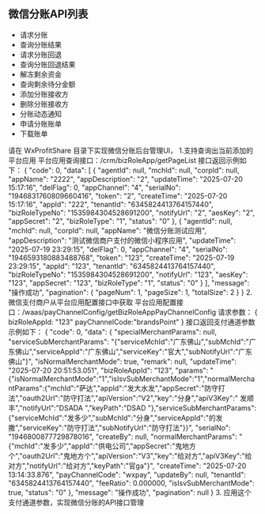 ## 微信分账API列表
- 请求分账
- 查询分账结果
- 请求分账回退
- 查询分账回退结果
- 解冻剩余资金
- 查询剩余待分金额
- 添加分账接收方
- 删除分账接收方
- 分账动态通知
- 申请分账账单
- 下载账单

请在 WxProfitShare 目录下实现微信分账后台管理UI，
1.支持查询出当前添加的平台应用
平台应用查询接口：/crm/bizRoleApp/getPageList
接口返回示例如下：
{
    "code": 0,
    "data": [
        {
            "agentId": null,
            "mchId": null,
            "corpId": null,
            "appName": "2222",
            "appDescription": "2",
            "updateTime": "2025-07-20 15:17:16",
            "delFlag": 0,
            "appChannel": "4",
            "serialNo": "1946831760809660416",
            "token": "2",
            "createTime": "2025-07-20 15:17:16",
            "appId": "222",
            "tenantId": "6345824413764157440",
            "bizRoleTypeNo": "1535984304528691200",
            "notifyUrl": "2",
            "aesKey": "2",
            "appSecret": "2",
            "bizRoleType": "1",
            "status": "0"
        },
        {
            "agentId": null,
            "mchId": null,
            "corpId": null,
            "appName": "微信分账测试应用",
            "appDescription": "测试微信商户支付的微信小程序应用",
            "updateTime": "2025-07-19 23:29:15",
            "delFlag": 0,
            "appChannel": "4",
            "serialNo": "1946593180883488768",
            "token": "123",
            "createTime": "2025-07-19 23:29:15",
            "appId": "123",
            "tenantId": "6345824413764157440",
            "bizRoleTypeNo": "1535984304528691200",
            "notifyUrl": "123",
            "aesKey": "123",
            "appSecret": "123",
            "bizRoleType": "1",
            "status": "0"
        }
    ],
    "message": "操作成功",
    "pagination": {
        "pageNum": 1,
        "pageSize": 1,
        "totalSize": 2
    }
}
2.微信支付商户从平台应用配置接口中获取
平台应用配置接口：/waas/payChannelConfig/getBizRoleAppPayChannelConfig
请求参数：
{
bizRoleAppId: "123"
payChannelCode:"brandsPoint"
}
接口返回支付通道参数示例如下：
{
    "code": 0,
    "data": {
        "specialMerchantParams": null,
        "serviceSubMerchantParams": "{\"serviceMchId\":\"广东佛山\",\"subMchId\":\"广东佛山\",\"serviceAppId\":\"广东佛山\",\"serviceKey\":\"官大\",\"subNotifyUrl\":\"广东佛山\"}",
        "isNormalMerchantMode": true,
        "remark": null,
        "updateTime": "2025-07-20 20:51:53.051",
        "bizRoleAppId": "123",
        "params": "{\"isNormalMerchantMode\":\"1\",\"isIsvSubMerchantMode\":\"1\",\"normalMerchantParams\":{\"mchId\":\"萨达\",\"appId\":\"发大水发\",\"appSecret\":\"防守打法\",\"oauth2Url\":\"防守打法\",\"apiVersion\":\"V2\",\"key\":\"分身\",\"apiV3Key\":\" 发顺丰\",\"notifyUrl\":\"DSADA \",\"keyPath\":\"DSAD \"},\"serviceSubMerchantParams\":{\"serviceMchId\":\"发多少\",\"subMchId\":\"分身\",\"serviceAppId\":\"的发撒\",\"serviceKey\":\"防守打法\",\"subNotifyUrl\":\"防守打法\"}}",
        "serialNo": "1946800877729878016",
        "createBy": null,
        "normalMerchantParams": "{\"mchId\":\"发多少\",\"appId\":\"供电公司\",\"appSecret\":\"鬼地方个\",\"oauth2Url\":\"鬼地方个\",\"apiVersion\":\"V3\",\"key\":\"给对方\",\"apiV3Key\":\"给对方\",\"notifyUrl\":\"给对方\",\"keyPath\":\"官ga\"}",
        "createTime": "2025-07-20 13:14:33.876",
        "payChannelCode": "wxpay",
        "updateBy": null,
        "tenantId": "6345824413764157440",
        "feeRatio": 0.000000,
        "isIsvSubMerchantMode": true,
        "status": "0"
    },
    "message": "操作成功",
    "pagination": null
}
3. 应用这个支付通道参数，实现微信分账的API接口管理

